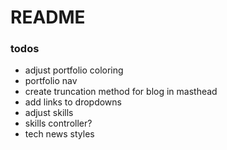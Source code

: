 # README

### todos
- adjust portfolio coloring
- portfolio nav
- create truncation method for blog in masthead
- add links to dropdowns
- adjust skills
- skills controller?
- tech news styles